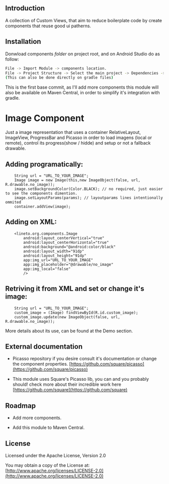 ## Introduction
A collection of Custom Views, that aim to reduce boilerplate code by create components that reuse good ui patherns.

## Installation
Donwload components *folder* on project root, and on Android Studio do as follow:
```bash
File -> Import Module -> components location.
File -> Project Structure -> Select the main project -> Dependencies -> add the components module.
(This can also be done directly on gradle files)
```
This is the first base commit, as I'll add more components this module will also be available on Maven Central, in order to simplify it's integration with gradle.

# Image Component
Just a image representation that uses a container RelativeLayout, ImageView, ProgressBar and Picasso in order to load imagens (local or remote), control its progress(show / hidde) and setup or not a fallback drawable.

## Adding programatically:
```
	String url = "URL_TO_YOUR_IMAGE";
	Image image = new Image(this,new ImageObject(false, url, R.drawable.no_image));
	image.setBackgroundColor(Color.BLACK); // no required, just easier to see the components dimention.
	image.setLayoutParams(params); // layoutparams lines intentionally ommited
	container.addView(image);
```

## Adding on XML:

```
    <lineto.org.components.Image
        android:layout_centerVertical="true"
        android:layout_centerHorizontal="true"
        android:background="@android:color/black"
        android:layout_width="91dp"
        android:layout_height="91dp"
        app:img_url="URL_TO_YOUR_IMAGE"
        app:img_placeholder="@drawable/no_image"
        app:img_local="false"
        />
```

## Retriving it from XML and set or change it's image:
```
    String url = "URL_TO_YOUR_IMAGE";
    custom_image = (Image) findViewById(R.id.custom_image);
    custom_image.update(new ImageObject(false, url, R.drawable.no_image));
```

More details about its use, can be found at the Demo section.

## External documentation
*   Picasso repository if you desire consult it's documentation or change the component properties.
    [https://github.com/square/picasso](https://github.com/square/picasso)

*   This module uses Square's Picasso lib, you can and you probably should! check more about their incredible work here
    [https://github.com/square](https://github.com/square) 


## Roadmap
*   Add more components.

*   Add this module to Maven Central.

## License
Licensed under the Apache License, Version 2.0

You may obtain a copy of the License at:
[http://www.apache.org/licenses/LICENSE-2.0](http://www.apache.org/licenses/LICENSE-2.0) 

   